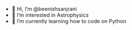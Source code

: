 - 👋 Hi, I’m @beenishsanjrani
- 👀 I’m interested in Astrophysics
- 🌱 I’m currently learning how to code on Python

<!---
beenishsanjrani/beenishsanjrani is a ✨ special ✨ repository because its `README.md` (this file) appears on your GitHub profile.
You can click the Preview link to take a look at your changes.
--->
